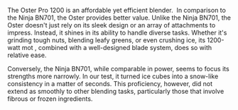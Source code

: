 The Oster Pro 1200 is an affordable yet efficient blender.  In comparison to the Ninja BN701, the Oster provides better value. Unlike the Ninja BN701, the Oster doesn't just rely on its sleek design or an array of attachments to impress. Instead, it shines in its ability to handle diverse tasks. Whether it's grinding tough nuts, blending leafy greens, or even crushing ice, its 1200-watt mot , combined with a well-designed blade system, does so with relative ease. 

Conversely, the Ninja BN701, while comparable in power, seems to focus its strengths more narrowly. In our test, it turned ice cubes into a snow-like consistency in a matter of seconds. This proficiency, however, did not extend as smoothly to other blending tasks, particularly those that involve fibrous or frozen ingredients.